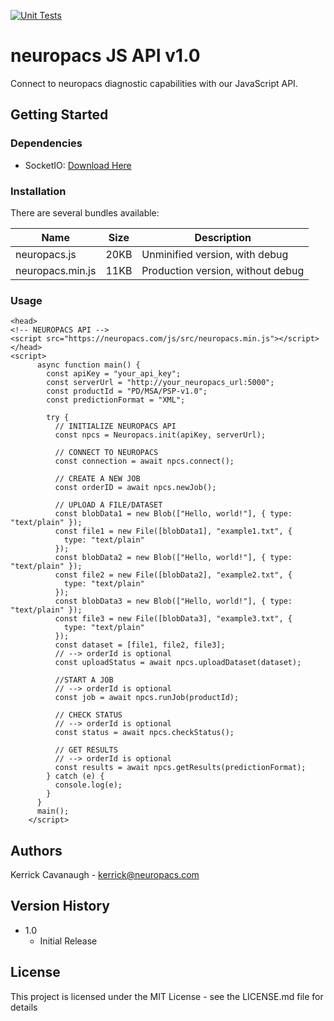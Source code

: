 [![Unit Tests](https://github.com/neuropacs/neuropacs-js-api/actions/workflows/ci.yaml/badge.svg?branch=main)](https://github.com/neuropacs/neuropacs-js-api/actions/workflows/ci.yaml)

# neuropacs JS API v1.0

Connect to neuropacs diagnostic capabilities with our JavaScript API.

## Getting Started

### Dependencies

- SocketIO: [Download Here](https://cdnjs.cloudflare.com/ajax/libs/socket.io/4.7.2/socket.io.min.js)

### Installation

There are several bundles available:

| Name             | Size | Description                       |
| ---------------- | ---- | --------------------------------- |
| neuropacs.js     | 20KB | Unminified version, with debug    |
| neuropacs.min.js | 11KB | Production version, without debug |

### Usage

<!-- #### Option 1: Download API files

- Download prefered bundle for neuropacs
- Download minified bundle for SocketIO (socket.io.min.js)
- Include in project
  - Your project strucutre should look something like this:

```
project-root/
|-- src/
| |-- script.py
|-- lib/
| |-- neuropacs.min.js
| |-- socket.io.min.js
```

- Reference API files

```
<script >
    async function main() {
        const npcs = new Neuropacs(apiKey, serverUrl, socketIOPath);
    }
</script>
``` -->

<!-- #### Inlcude in HTML -->

```
<head>
<!-- NEUROPACS API -->
<script src="https://neuropacs.com/js/src/neuropacs.min.js"></script>
</head>
<script>
      async function main() {
        const apiKey = "your_api_key";
        const serverUrl = "http://your_neuropacs_url:5000";
        const productId = "PD/MSA/PSP-v1.0";
        const predictionFormat = "XML";

        try {
          // INITIALIZE NEUROPACS API
          const npcs = Neuropacs.init(apiKey, serverUrl);

          // CONNECT TO NEUROPACS
          const connection = await npcs.connect();

          // CREATE A NEW JOB
          const orderID = await npcs.newJob();

          // UPLOAD A FILE/DATASET
          const blobData1 = new Blob(["Hello, world!"], { type: "text/plain" });
          const file1 = new File([blobData1], "example1.txt", {
            type: "text/plain"
          });
          const blobData2 = new Blob(["Hello, world!"], { type: "text/plain" });
          const file2 = new File([blobData2], "example2.txt", {
            type: "text/plain"
          });
          const blobData3 = new Blob(["Hello, world!"], { type: "text/plain" });
          const file3 = new File([blobData3], "example3.txt", {
            type: "text/plain"
          });
          const dataset = [file1, file2, file3];
          // --> orderId is optional
          const uploadStatus = await npcs.uploadDataset(dataset);

          //START A JOB
          // --> orderId is optional
          const job = await npcs.runJob(productId);

          // CHECK STATUS
          // --> orderId is optional
          const status = await npcs.checkStatus();

          // GET RESULTS
          // --> orderId is optional
          const results = await npcs.getResults(predictionFormat);
        } catch (e) {
          console.log(e);
        }
      }
      main();
    </script>

```

## Authors

Kerrick Cavanaugh - kerrick@neuropacs.com

## Version History

- 1.0
  - Initial Release

## License

This project is licensed under the MIT License - see the LICENSE.md file for details
